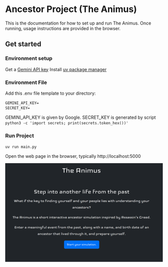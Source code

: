 # Ancestor Project (The Animus)

This is the documentation for how to set up and run The Animus. Once running, usage instructions are provided in the browser.

## Get started

### Environment setup

Get a [Gemini API key](https://aistudio.google.com/apikey)
Install [uv package manager](https://docs.astral.sh/uv/getting-started/installation/)

### Environment File
Add this .env file template to your directory:

```.env
GEMINI_API_KEY=
SECRET_KEY=
```

GEMINI_API_KEY is given by Google.
SECRET_KEY is generated by script `python3 -c 'import secrets; print(secrets.token_hex())'`

### Run Project

`uv run main.py`

Open the web page in the browser, typically http://localhost:5000

![screenshot](./screenshot.png)